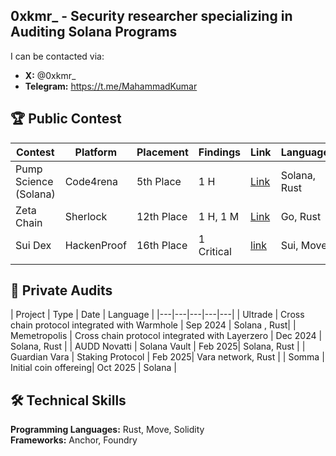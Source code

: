 ## 0xkmr_ -   Security researcher specializing in Auditing Solana Programs

I can be contacted via:

- **X:** @0xkmr_
- **Telegram:** https://t.me/MahammadKumar


## 🏆 Public Contest

| Contest | Platform | Placement | Findings | Link | Language | Reward |
|---|---|---|---|---|---| --- |
| Pump Science (Solana) | Code4rena |  5th Place | 1 H | [Link](https://code4rena.com/audits/2025-01-pump-science) | Solana, Rust | $ 1277 |
| Zeta Chain  | Sherlock |12th Place | 1 H, 1 M | [Link](https://audits.sherlock.xyz/contests/857) | Go, Rust | $ 960 |
|Sui Dex|HackenProof|16th Place|1 Critical|[link](https://hackenproof.com/audit-programs/suidex-audit-contest?tab=hackers)|Sui, Move| $ 36 |
||


## 💼 Private Audits

| Project | Type | Date | Language |
|---|---|---|---|---|
| Ultrade | Cross chain protocol integrated with Warmhole | Sep 2024 | Solana , Rust|
| Memetropolis | Cross chain protocol integrated with Layerzero | Dec 2024 | Solana,  Rust | 
| AUDD Novatti | Solana Vault | Feb 2025| Solana, Rust |
| Guardian Vara | Staking Protocol | Feb 2025| Vara network, Rust |
| Somma | Initial coin offereing| Oct 2025 | Solana |

## 🛠️ Technical Skills

**Programming Languages:** Rust, Move, Solidity  
**Frameworks:** Anchor, Foundry  
